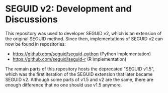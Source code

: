 # SEGUID v2: Development and Discussions

This repository was used to developer SEGUID v2, which is an extension
of the original SEGUID method. Since then, implementations of SEGUID
v2 can now be found in repositories:

* https://github.com/seguid/seguid-python (Python implementation)
* https://github.com/seguid/seguid-r (R implementation)

The remain parts of this repository hosts the deprecated "SEGUID
v1.5", which was the first iteration of the SEGUID extension that
later became SEGUID v2.  Although some parts of v1.5 and v2 are the
same, there are enough difference that no one should use v1.5 anymore.

